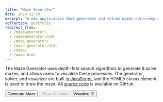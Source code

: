 ```yaml
---
title: "Maze Generator"
date: 2024-12-30
excerpt: "A web application that generates and solves mazes.<br/><img src='/images/mazeGenerator.png'>"
collection: portfolio
redirect_from:
  - /mazeGenerator/
  - /mazeGenerator.html
  - /maze-generator/
  - /maze-generator.html
  - /maze/
  - /maze.html
---
```


The Maze Generator uses depth-first search algorithms to generate & solve mazes, and allows users to visualize these processes. The generator, solver, and visualizer are built [in JavaScript](/assets/js/mazeGenerator.js), and the HTML5 `canvas` element is used to draw the maze. All [source code](https://github.com/jacob-thompson/jacob-thompson.github.io) is available on GitHub.

<div container class="app">
    <div style="padding-bottom:10px" class="buttons">
        <input type="button" id="generateButton" value="Generate Maze">
        <input type="button" id="solveButton" value="Show Solution" disabled>
        <input type="button" id="visualizeButton" value="Visualize ☑">
    </div>
</div>

<script>
document.getElementById("generateButton").addEventListener("click", function() {
    generateMaze();
});
document.getElementById("solveButton").addEventListener("click", function() {
    solveMaze();
});
document.getElementById("visualizeButton").addEventListener("click", function() {
    toggleVisualizer();
});
</script>

<script src="{{ base_path }}/assets/js/mazeGenerator.js"></script>
